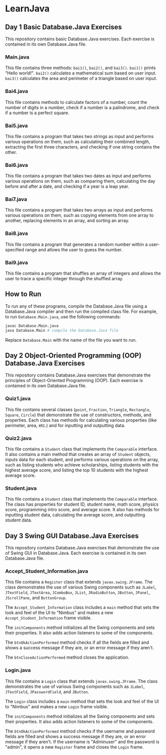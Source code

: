 # LearnJava

## Day 1 Basic Database.Java Exercises

This repository contains basic Database.Java exercises. Each exercise is contained in its own Database.Java file.

### Main.java

This file contains three methods: `bai1()`, `bai2()`, and `bai3()`. `bai1()` prints "Hello world!". `bai2()` calculates a mathematical sum based on user input. `bai3()` calculates the area and perimeter of a triangle based on user input.

### Bai4.java

This file contains methods to calculate factors of a number, count the number of digits in a number, check if a number is a palindrome, and check if a number is a perfect square.

### Bai5.java

This file contains a program that takes two strings as input and performs various operations on them, such as calculating their combined length, extracting the first three characters, and checking if one string contains the other.

### Bai6.java

This file contains a program that takes two dates as input and performs various operations on them, such as comparing them, calculating the day before and after a date, and checking if a year is a leap year.

### Bai7.java

This file contains a program that takes two arrays as input and performs various operations on them, such as copying elements from one array to another, replacing elements in an array, and sorting an array.

### Bai8.java

This file contains a program that generates a random number within a user-specified range and allows the user to guess the number.

### Bai9.java

This file contains a program that shuffles an array of integers and allows the user to trace a specific integer through the shuffled array.

## How to Run

To run any of these programs, compile the Database.Java file using a Database.Java compiler and then run the compiled class file. For example, to run `Database.Main.java`, use the following commands:

```bash
javac Database.Main.java
java Database.Main # compile the Database.Java file
```

Replace `Database.Main` with the name of the file you want to run.


## Day 2 Object-Oriented Programming (OOP) Database.Java Exercises

This repository contains Database.Java exercises that demonstrate the principles of Object-Oriented Programming (OOP). Each exercise is contained in its own Database.Java file.

### Quiz1.java

This file contains several classes (`point`, `Fraction`, `Triangle`, `Rectangle`, `Square`, `Circle`) that demonstrate the use of constructors, methods, and properties. Each class has methods for calculating various properties (like perimeter, area, etc.) and for inputting and outputting data.

### Quiz2.java

This file contains a `Student` class that implements the `Comparable` interface. It also contains a main method that creates an array of `Student` objects, inputs data for each student, and performs various operations on the array, such as listing students who achieve scholarships, listing students with the highest average score, and listing the top 10 students with the highest average score.

### Student.java

This file contains a `Student` class that implements the `Comparable` interface. The class has properties for student ID, student name, math score, physics score, programming intro score, and average score. It also has methods for inputting student data, calculating the average score, and outputting student data.



## Day 3 Swing GUI Database.Java Exercises

This repository contains Database.Java exercises that demonstrate the use of Swing GUI in Database.Java. Each exercise is contained in its own Database.Java file.

### Accept_Student_Information.java

This file contains a `Register` class that extends `javax.swing.JFrame`. The class demonstrates the use of various Swing components such as `JLabel`, `JTextField`, `JTextArea`, `JComboBox`, `JList`, `JRadioButton`, `JButton`, `JPanel`, `JScrollPane`, and `ButtonGroup`.

The `Accept_Student_Information` class includes a `main` method that sets the look and feel of the UI to "Nimbus" and makes a new `Accept_Student_Information` frame visible.

The `initComponents` method initializes all the Swing components and sets their properties. It also adds action listeners to some of the components.

The `btnOkActionPerformed` method checks if all the fields are filled and shows a success message if they are, or an error message if they aren't.

The `btnCloseActionPerformed` method closes the application.

### Login.java

This file contains a `Login` class that extends `javax.swing.JFrame`. The class demonstrates the use of various Swing components such as `JLabel`, `JTextField`, `JPasswordField`, and `JButton`.

The `Login` class includes a `main` method that sets the look and feel of the UI to "Nimbus" and makes a new `Login` frame visible.

The `initComponents` method initializes all the Swing components and sets their properties. It also adds action listeners to some of the components.

The `btnOkActionPerformed` method checks if the username and password fields are filled and shows a success message if they are, or an error message if they aren't. If the username is "Adminuser" and the password is "admin", it opens a new `Register` frame and closes the `Login` frame.

